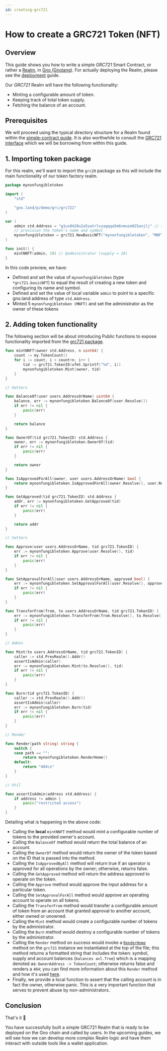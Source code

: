 ```yaml
---
id: creating-grc721
---
```


# How to create a GRC721 Token (NFT)

## Overview

This guide shows you how to write a simple _GRC721_ Smart Contract, or rather a [Realm](../explanation/realms.md),
in [Gno (Gnolang)](../explanation/gno-language.md). For actually deploying the Realm, please see
the [deployment](deploy.md) guide.

Our _GRC721_ Realm will have the following functionality:

- Minting a configurable amount of token.
- Keeping track of total token supply.
- Fetching the balance of an account.

## Prerequisites

We will proceed using the typical directory structure for a Realm found within
the [simple-contract guide](simple-contract.md). It is also worthwhile to consult
the [GRC721 interface](../../examples/gno.land/p/demo/grc/grc721/igrc721.gno) which we will be borrowing from within
this guide.

## 1. Importing token package

For this realm, we'll want to import the `grc20` package as this will include the main functionality of our token
factory realm.

[embedmd]:# (../assets/how-to-guides/creating-grc721/mynonfungibletoken-1.gno go)
```go
package mynonfungibletoken

import (
	"std"

	"gno.land/p/demo/grc/grc721"
)

var (
	admin std.Address = "g1us8428u2a5satrlxzagqqa5m6vmuze025anjlj" // set admin account
	// provision the token's name and symbol
	mynonfungibletoken = grc721.NewBasicNFT("mynonfungibletoken", "MNFT")
)

func init() {
	mintNNFT(admin, 10) // @administrator (supply = 10)
}
```

In this code preview, we have:

- Defined and set the value of `mynonfungibletoken` (type `*grc721.basicNFT`) to equal the result of creating a new
  token and configuring its name and symbol.
- Defined and set the value of local variable `admin` to point to a specific gno.land address of type `std.Address`.
- Minted 5 `mynonfungibletoken (MNFT)` and set the administrator as the owner of these tokens

## 2. Adding token functionality

The following section will be about introducing Public functions to expose functionality imported from
the [grc721 package](../../examples/gno.land/p/demo/grc/grc721).

[embedmd]:# (../assets/how-to-guides/creating-grc721/mynonfungibletoken-2.gno go)
```go
func mintNNFT(owner std.Address, n uint64) {
	count := my.TokenCount()
	for i := count; i < count+n; i++ {
		tid := grc721.TokenID(ufmt.Sprintf("%d", i))
		mynonfungibletoken.Mint(owner, tid)
	}
}

// Getters

func BalanceOf(user users.AddressOrName) uint64 {
	balance, err := mynonfungibletoken.BalanceOf(user.Resolve())
	if err != nil {
		panic(err)
	}

	return balance
}

func OwnerOf(tid grc721.TokenID) std.Address {
	owner, err := mynonfungibletoken.OwnerOf(tid)
	if err != nil {
		panic(err)
	}

	return owner
}

func IsApprovedForAll(owner, user users.AddressOrName) bool {
	return mynonfungibletoken.IsApprovedForAll(owner.Resolve(), user.Resolve())
}

func GetApproved(tid grc721.TokenID) std.Address {
	addr, err := mynonfungibletoken.GetApproved(tid)
	if err != nil {
		panic(err)
	}

	return addr
}

// Setters

func Approve(user users.AddressOrName, tid grc721.TokenID) {
	err := mynonfungibletoken.Approve(user.Resolve(), tid)
	if err != nil {
		panic(err)
	}
}

func SetApprovalForAll(user users.AddressOrName, approved bool) {
	err := mynonfungibletoken.SetApprovalForAll(user.Resolve(), approved)
	if err != nil {
		panic(err)
	}
}

func TransferFrom(from, to users.AddressOrName, tid grc721.TokenID) {
	err := mynonfungibletoken.TransferFrom(from.Resolve(), to.Resolve(), tid)
	if err != nil {
		panic(err)
	}
}

// Admin

func Mint(to users.AddressOrName, tid grc721.TokenID) {
	caller := std.PrevRealm().Addr()
	assertIsAdmin(caller)
	err := mynonfungibletoken.Mint(to.Resolve(), tid)
	if err != nil {
		panic(err)
	}
}

func Burn(tid grc721.TokenID) {
	caller := std.PrevRealm().Addr()
	assertIsAdmin(caller)
	err := mynonfungibletoken.Burn(tid)
	if err != nil {
		panic(err)
	}
}

// Render

func Render(path string) string {
	switch {
	case path == "":
		return mynonfungibletoken.RenderHome()
	default:
		return "404\n"
	}
}

// Util

func assertIsAdmin(address std.Address) {
	if address != admin {
		panic("restricted access")
	}
}
```

Detailing what is happening in the above code:

- Calling the **local** `mintNNFT` method would mint a configurable number of tokens to the provided owner's account.
- Calling the `BalanceOf` method would return the total balance of an account.
- Calling the `OwnerOf` method would return the owner of the token based on the ID that is passed into the method.
- Calling the `IsApprovedByAll` method will return true if an operator is approved for all operations by the owner;
  otherwise, returns false.
- Calling the `GetApproved` method will return the address approved to operate on the token.
- Calling the `Approve` method would approve the input address for a particular token.
- Calling the `SetApprovalForAll` method would approve an operating account to operate on all tokens.
- Calling the `TransferFrom` method would transfer a configurable amount of token from an account that granted approval
  to another account, either owned or unowned.
- Calling the `Mint` method would create a configurable number of tokens by the administrator.
- Calling the `Burn` method would destroy a configurable number of tokens by the administrator.
- Calling the `Render` method on success would invoke
  a [`RenderHome`](https://github.com/gnolang/gno/blob/master/examples/gno.land/p/demo/grc/grc721/basic_nft.gno#L353)
  method on the `grc721` instance we instantiated at the top of the file; this method returns a formatted string that
  includes the token: symbol, supply and account balances (`balances avl.Tree`) which is a mapping denoted
  as: `OwnerAddress -> TokenCount`; otherwise returns false and renders a `404`; you can find more information about
  this `Render` method and how it's used [here](../explanation/realms.md).
- Finally, we provide a local function to assert that the calling account is in fact the owner, otherwise panic. This is
  a very important function that serves to prevent abuse by non-administrators.

## Conclusion

That's it 🎉

You have successfully built a simple GRC721 Realm that is ready to be deployed on the Gno chain and called by users.
In the upcoming guides, we will see how we can develop more complex Realm logic and have them interact with outside
tools like a wallet application.
